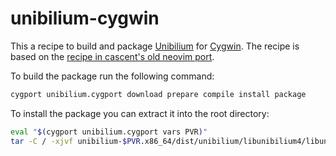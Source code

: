 # unibilium-cygwin

This a recipe to build and package [Unibilium][1] for [Cygwin][2]. The recipe
is based on the [recipe in cascent's old neovim port][3].

To build the package run the following command:
```sh
cygport unibilium.cygport download prepare compile install package
```

To install the package you can extract it into the root directory:
```sh
eval "$(cygport unibilium.cygport vars PVR)"
tar -C / -xjvf unibilium-$PVR.x86_64/dist/unibilium/libunibilium4/libunibilium4-$PVR.tar.xz
```

[1]: https://github.com/mauke/unibilium
[2]: http://www.cygwin.com/
[3]: https://github.com/cascent/neovim-cygwin/blob/09277e3f76981189a2f15d1dbc2f5a4ab4b6c86f/unibilium/unibilium.cygport

